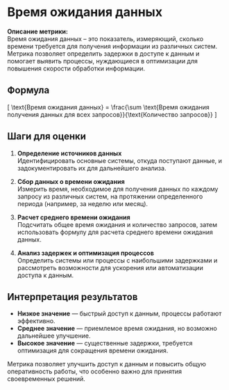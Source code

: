 # Время ожидания данных

**Описание метрики:**  
Время ожидания данных – это показатель, измеряющий, сколько времени требуется для получения информации из различных систем. Метрика позволяет определить задержки в доступе к данным и помогает выявить процессы, нуждающиеся в оптимизации для повышения скорости обработки информации.

## Формула

\[
\text{Время ожидания данных} = \frac{\sum \text{Время ожидания получения данных для всех запросов}}{\text{Количество запросов}}
\]

## Шаги для оценки

1. **Определение источников данных**  
   Идентифицировать основные системы, откуда поступают данные, и задокументировать их для дальнейшего анализа.

2. **Сбор данных о времени ожидания**  
   Измерить время, необходимое для получения данных по каждому запросу из различных систем, на протяжении определенного периода (например, за неделю или месяц).

3. **Расчет среднего времени ожидания**  
   Подсчитать общее время ожидания и количество запросов, затем использовать формулу для расчета среднего времени ожидания данных.

4. **Анализ задержек и оптимизация процессов**  
   Определить системы или процессы с наибольшими задержками и рассмотреть возможности для ускорения или автоматизации доступа к данным.

## Интерпретация результатов

- **Низкое значение** — быстрый доступ к данным, процессы работают эффективно.
- **Среднее значение** — приемлемое время ожидания, но возможно дальнейшее улучшение.
- **Высокое значение** — существенные задержки, требуется оптимизация для сокращения времени ожидания.

Метрика позволяет улучшить доступ к данным и повысить общую оперативность работы, что особенно важно для принятия своевременных решений.
